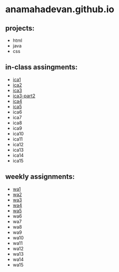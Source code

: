 # anamahadevan.github.io




## projects:
* html
* java
* css

## in-class assingments:
* [ica1](https://docs.google.com/document/d/15EPhaM7IeliXMuuJs00CyBdzzLgC-jN4Yqa44iOBdj0/edit?usp=sharing)
* [ica2](https://docs.google.com/document/d/169MR_Vl_k5d7mL8-MEoeVV45ohrbcvjF0X6RIxwM-Ig/edit?usp=sharing)
* [ica3](https://anamahadevan.github.io/ica/ica3a)
* [ica3-part2](https://anamahadevan.github.io/ica/ica3-part2/)
* [ica4](https://anamahadevan.github.io/ica/ica4)
* [ica5](https://anamahadevan.github.io/ica/ica5)
* ica6
* ica7
* ica8
* ica9
* ica10
* ica11
* ica12
* ica13
* ica14
* ica15

## weekly assignments: 
* [wa1](https://anamahadevan.github.io/wa/wa1)
* [wa2](https://anamahadevan.github.io/wa/wa2)
* [wa3](https://anamahadevan.github.io/wa/wa3)
* [wa4](https://anamahadevan.github.io/wa/wa4)
* [wa5](https://anamahadevan.github.io/wa/wa5)
* wa6
* wa7
* wa8
* wa9
* wa10
* wa11
* wa12
* wa13
* wa14
* wa15
